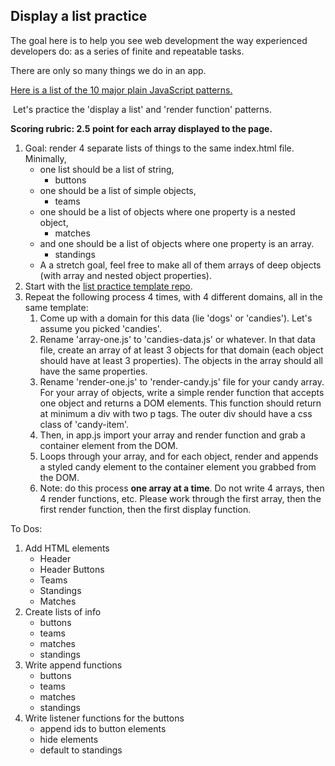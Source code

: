 ## Display a list practice

The goal here is to help you see web development the way experienced developers do: as a series of finite and repeatable tasks.

There are only so many things we do in an app.

[Here is a list of the 10 major plain JavaScript patterns.](https://github.com/alchemycodelab/module-one-curriculum-base/blob/main/PATTERNS.md)

 Let's practice the 'display a list' and 'render function' patterns.

**Scoring rubric: 2.5 point for each array displayed to the page.**

1.  Goal: render 4 separate lists of things to the same index.html file. Minimally,
    *   one list should be a list of string, 
        - buttons
    *   one should be a list of simple objects, 
        - teams
    *   one should be a list of objects where one property is a nested object, 
        - matches
    *   and one should be a list of objects where one property is an array. 
        - standings
    *   A a stretch goal, feel free to make all of them arrays of deep objects (with array and nested object properties).
2.  Start with the [list practice template repo](https://github.com/alchemycodelab/display-a-list-practice).
3.  Repeat the following process 4 times, with 4 different domains, all in the same template:
    1.  Come up with a domain for this data (lie 'dogs' or 'candies'). Let's assume you picked 'candies'.
    2.  Rename 'array-one.js' to 'candies-data.js' or whatever. In that data file, create an array of at least 3 objects for that domain (each object should have at least 3 properties). The objects in the array should all have the same properties.
    3.  Rename 'render-one.js' to 'render-candy.js' file for your candy array. For your array of objects, write a simple render function that accepts one object and returns a DOM elements. This function should return at minimum a div with two p tags. The outer div should have a css class of 'candy-item'.
    4.  Then, in app.js import your array and render function and grab a container element from the DOM.
    5.  Loops through your array, and for each object, render and appends a styled candy element to the container element you grabbed from the DOM.
    6.  Note: do this process **one array at a time**. Do not write 4 arrays, then 4 render functions, etc. Please work through the first array, then the first render function, then the first display function.


To Dos:
1. Add HTML elements
    - Header
    - Header Buttons
    - Teams
    - Standings
    - Matches
2. Create lists of info
    - buttons
    - teams
    - matches
    - standings
3. Write append functions
    - buttons
    - teams
    - matches
    - standings
4. Write listener functions for the buttons
    - append ids to button elements
    - hide elements
    - default to standings